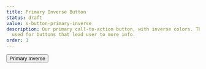```yaml
---
title: Primary Inverse Button
status: draft
value: s-button-primary-inverse
description: Our primary call-to-action button, with inverse colors. These are usually
  used for buttons that lead user to more info.
order: 1
---
```

<button class="s-button s-button-primary-inverse">Primary Inverse</button>